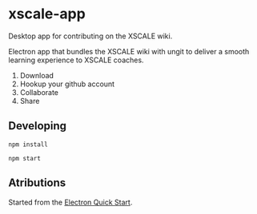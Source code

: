 # xscale-app
Desktop app for contributing on the XSCALE wiki.

Electron app that bundles the XSCALE wiki with ungit to deliver a smooth learning experience to XSCALE coaches.

 1. Download
 1. Hookup your github account
 1. Collaborate
 1. Share

## Developing

```
npm install
```

```
npm start
```

## Atributions

Started from the [Electron Quick Start].


 [Electron Quick Start]: https://github.com/electron/electron-quick-start
